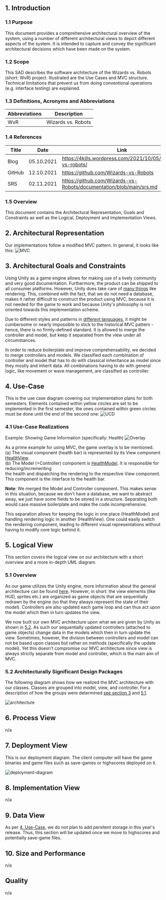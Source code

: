 ## 1. Introduction

### 1.1 Purpose
This document provides a comprehensive architectural overview of the system, using a number of different
architectural views to depict different aspects of the system. It is intended to capture and convey the
significant architectural decisions which have been made on the system.

### 1.2 Scope
This SAD describes the software architecture of the Wizards vs. Robots (short: WvR) project.
Illustrated are the Use Cases and MVC structure. Technical limitations that prevent us from
doing conventional operations (e.g. interface testing) are explained.

### 1.3 Definitions, Acronyms and Abbreviations
| Abbreviations |     Description   |
|---------------|-------------------|
| WvR           | Wizards vs. Robots|

### 1.4 References
|   Title   |   Date   |    Link    |
|-----------|----------|------------|
| Blog      |  05.10.2021 | https://4kills.wordpress.com/2021/10/05/wizards-vs-robots/ |
| GitHub    | 12.10.2021 | https://github.com/Wizards-vs-Robots |
| SRS       | 02.11.2021 | https://github.com/Wizards-vs-Robots/documentation/blob/main/srs.md |

### 1.5 Overview
This document contains the Architectural Representation, Goals and Constraints as well as the Logical, Deployment and Implementation Views.

## 2. Architectural Representation
Our implementations follow a modified MVC pattern. In general, it looks like this:
![MVC](https://upload.wikimedia.org/wikipedia/commons/a/a0/MVC-Process.svg)

## 3. Architectural Goals and Constraints
Using Unity as a game engine allows for making use of a lively community and very good documentation.
Furthermore, the product can be shipped to all consumer platforms. However, Unity does take care of [many things](https://4kills.wordpress.com/2021/11/16/what-a-rider/)
like rendering. This, combined with the fact, that we do not need a database, makes it rather difficult to construct the product
using MVC, because it is not needed for the game to work and because Unity's philosophy is not oriented towards this implementation scheme.

Due to different styles and patterns in [different languages](https://de.wikipedia.org/wiki/Model_View_Controller), it might be cumbersome or nearly impossible to
stick to the historical MVC pattern - hence, there is no firmly-defined standard. It is allowed to merge
the controller and model, but keep it separated from the view under all circumstances.
</br>

In order to reduce boilerplate and improve comprehensability, we decided to merge controllers and models.
We classified each combination of controller and model that has to do with classical inheritance as model since they mostly and inherit data.
All combinations having to do with general logic, like movement or wave management, are classified as controller.

## 4. Use-Case
This is the use case diagram covering our implementation plans for both semesters.
Elements contained within yellow circles are set to be implemented in the first semester,
the ones contained within green circles must be done until the end of the second one:
![UCD](https://github.com/Wizards-vs-Robots/documentation/blob/main/ucd.svg)

### 4.1 Use-Case Realizations
Example: Showing Game Information (specifically: Health)
![Overlay](https://github.com/Wizards-vs-Robots/documentation/blob/main/res/ShowGameInformation.png)

As a prime example for using MVC, the game overlay is to be mentioned. </br>
(a) The visual component (health bar) is represented by its View component [HealthView](https://github.com/Wizards-vs-Robots/wvr/blob/dev/Assets/Scripts/HealthView.cs). </br>
(b) The Model (+Controller) component is [HealthModel](https://github.com/Wizards-vs-Robots/wvr/blob/dev/Assets/Scripts/HealthModel.cs).
It is responsible for reducing/incrementing </br> the health and dispatching the rendering to the respective View component.
This component is the interface to the health bar. </br>

**Note**: We merged the Model and Controller component. This makes sense in this situation, because
we don't have a database, we want to abstract away, we just have some fields to be stored in a structure.
Separating both would case massive boilerplate and make the code incomprehensive. </br>

This separation allows for keeping the logic in one place (HealthModel) and
handling rendering logic in another (HealthView). One could easily switch
the rendering component, leading to different visual representations without
having to modify core logic behind it.

## 5. Logical View

This section covers the logical view on our architecture with a short overview and a more in-depth UML diagram.

### 5.1 Overview

As our game utilizes the Unity engine, more information about the general architecture can be found [here](https://docs.unity3d.com/Manual/unity-architecture.html).
However, in short: the view elements (like HUD, sprites etc.) are organized as game objects that are sequentially redrawn by the engine 
(so that they always represent the state of their model). Controllers are also updated each game loop and can thus act upon the model which then in turn updates the view.

We now built our own MVC architecture upon what we are given by Unity as shown in [5.2](#52-architecturally-significant-design-packages). 
As such our sequentially updated controllers (attached to game objects) change data in the models which then in turn update the view. 
Sometimes, however, the division between controllers and model can not be based upon classes but rather on methods (specifically the update model). 
Yet this doesn't compromise our MVC architecture since view is always strictly separate from model and controller, which is the main aim of MVC. 

### 5.2 Architecturally Significant Design Packages

The following diagram shows how we realized the MVC architecture with our classes. Classes are grouped into model, view, and controller. 
For a description of how the groups were determined [see section 3](#3-architectural-goals-and-constraints) and [5.1](#51-overview).

![architecture](https://github.com/Wizards-vs-Robots/documentation/blob/main/res/architecture.png)

## 6. Process View
n/a

## 7. Deployment View

This is our deployment diagram. The client computer will have the game binaries and game files such as save-games or highscores deployed on it. 

![deployment-diagram](https://github.com/Wizards-vs-Robots/documentation/blob/main/res/deployment-diagram.svg)

## 8. Implementation View
n/a

## 9. Data View
As per [4. Use-Case](#4-use-case), we do not plan to add persitent storage in this year's release. 
Thus, this section will be updated once we move to highscores and potentially save-game files.

## 10. Size and Performance
n/a

## Quality 
n/a
